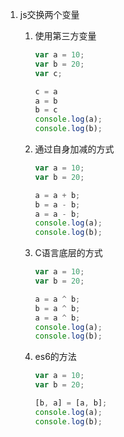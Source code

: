 1. js交换两个变量

   1. 使用第三方变量

      ```js
      var a = 10;
      var b = 20;
      var c;
      
      c = a
      a = b
      b = c
      console.log(a);
      console.log(b);
      ```

      

   2. 通过自身加减的方式

      ```js
      var a = 10;
      var b = 20;
      
      a = a + b;
      b = a - b;
      a = a - b;
      console.log(a);
      console.log(b);
      ```

      

   3. C语言底层的方式

      ```js
      var a = 10;
      var b = 20;
      
      a = a ^ b;
      b = a ^ b;
      a = a ^ b;
      console.log(a);
      console.log(b);
      ```

      

   4. es6的方法

      ```js
      var a = 10;
      var b = 20;
      
      [b, a] = [a, b];
      console.log(a);
      console.log(b);
      ```

      

   